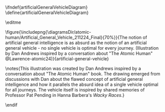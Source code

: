 \ifndef{artificialGeneralVehicleDiagram}
\define{artificialGeneralVehicleDiagram}

\editme

\figure{\includepng{\diagramsDir/atomic-human/Artificial_General_Vehicle_211224_Final}{70%}}{The notion of artificial general intelligence is as absurd as the notion of an artificial general vehicle - no single vehicle is optimal for every journey. (Illustration by Dan Andrews inspired by a conversation about "The Atomic Human" @Lawrence-atomic24)}{artificial-general-vehicle}

\notes{This illustration was created by Dan Andrews inspired by a conversation about "The Atomic Human" book. The drawing emerged from discussions with Dan about the flawed concept of artificial general intelligence and how it parallels the absurd idea of a single vehicle optimal for all journeys. The vehicle itself is inspired by shared memories of Professor Pat Pending in Hanna Barbera's *Wacky Races*.}

\endif 